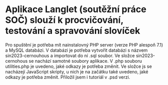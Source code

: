 # Aplikace Langlet (soutěžní práce SOČ) slouží k procvičování, testování a spravování slovíček
Pro spuštění je potřeba mít nainstalovný PHP server (verze PHP alespoň 7.1) a MySQL databázi.
V databázi je potřeba vytvořit databázi s názvem sin2023-cernouhous a importovat do ní .sql soubor.
Ve složce sin2023-cernohous se nachází samotné soubory aplikace.
V .php souboru utilities.php je uvedeno, jaké odkazy je potřeba změnit.
Ve složce js se nacházejí JavaScript skripty, u nich je na začátku také uvedeno, jaké odkazy je potřeba změnit.
Přiložil jsem i tutoriál v .psd verzi.

